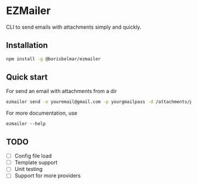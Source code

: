 # EZMailer

CLI to send emails with attachments simply and quickly.

## Installation

```bash
npm install -g @borisbelmar/ezmailer
```

## Quick start

For send an email with attachments from a dir

```bash
ezmailer send -e youremail@gmail.com -p yourgmailpass -d /attachments/path
```

For more documentation, use

```
ezmailer --help
```

## TODO

- [ ] Config file load
- [ ] Template support
- [ ] Unit testing
- [ ] Support for more providers
